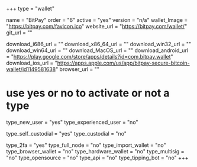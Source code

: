 +++
type = "wallet"

name = "BitPay"
order = "6"
active = "yes"
version = "n/a"
wallet_Image = "https://bitpay.com/favicon.ico"
website_url = "https://bitpay.com/wallet/"
git_url = ""

download_i686_url = ""
download_x86_64_url = ""
download_win32_url = ""
download_win64_url = ""
download_MacOS_url = ""
download_android_url = "https://play.google.com/store/apps/details?id=com.bitpay.wallet"
download_ios_url = "https://apps.apple.com/us/app/bitpay-secure-bitcoin-wallet/id1149581638"
browser_url = ""

# use yes or no to activate or not a type
type_new_user = "yes"
type_experienced_user = "no"

type_self_custodial = "yes"
type_custodial = "no"

type_2fa = "yes"
type_full_node = "no"
type_import_wallet = "no"
type_browser_wallet = "no"
type_hardware_wallet = "no"
type_multisig = "no"
type_opensource = "no"
type_api = "no"
type_tipping_bot = "no"
+++
